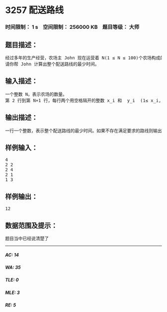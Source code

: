 # 3257 配送路线   
### 时间限制： 1 s&nbsp;&nbsp;&nbsp;&nbsp;空间限制： 256000 KB&nbsp;&nbsp;&nbsp;&nbsp;题目等级： 大师  
## 题目描述：  

<pre>
经过多年的生产经营，农场主 John 现在运营着 N(1 ≤ N ≤ 100)个农场构成的生产 网络。 农场 i 的位置用(x_i, y_i)二维坐标来描述， 不同的农场保证坐标位置不同且 x_i, y_i 都是整数。 农场主 John 想请你帮助他计划每天给 N 个农场供货的配送路线，从农场 1 出发，他计 划有序的访问所有的农场（即从农场 1 到农场 2， 然后再到农场 3 等等） 。 最后在访问完农场 N 后要返回农场 1，John 每分钟只能朝一个方向行走一个单位距离（东西南北四个方向任意 选择） ， 并且 John 还要求整个行程中除了农场 1， 其他所有农场只访问 1 次 （农场 1 也只能 访问 2 次） 。
请你帮 John 计算出整个配送路线的最少时间。
</pre>
  
  
## 输入描述：  

<pre>
一个整数 N，表示农场的数量。
第 2 行到第 N+1 行，每行两个用空格隔开的整数 x_i 和  y_i  (1≤ x_i, y_i ≤ 1,000,000)。表示农场 i 的坐标。
</pre>
  
  
## 输出描述：  

<pre>
一行一个整数，表示整个配送路线的最少时间。如果不存在满足要求的路线则输出-1
</pre>
  
  
## 样例输入：  

<pre>
4
2 2
2 4
2 1
1 3
</pre>
  
  
## 样例输出：  

<pre>
12
</pre>
  
  
## 数据范围及提示：  

<pre>
题目当中已经说清楚了
</pre>
  
  
***  

##### AC: 14  
##### WA: 35  
##### TLE: 0  
##### MLE: 3  
##### RE: 5  
